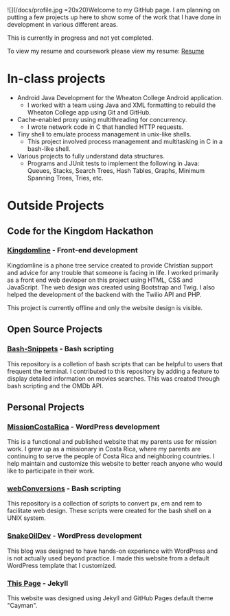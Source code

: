 ![](/docs/profile.jpg =20x20)Welcome to my GitHub page. 
I am planning on putting a few projects up here to show some of the work that I have done in development in various different areas. 

This is currently in progress and not yet completed.

To view my resume and coursework please view my resume: [Resume](/docs/JesseTatumResume.pdf)

# In-class projects
* Android Java Development for the Wheaton College Android application.
    * I worked with a team using Java and XML formatting to rebuild the Wheaton College app using Git and GitHub.
* Cache-enabled proxy using multithreading for concurrency.
    * I wrote network code in C that handled HTTP requests.
* Tiny shell to emulate process management in unix-like shells.
    * This project involved process management and multitasking in C in a bash-like shell.
* Various projects to fully understand data structures.
    * Programs and JUnit tests to implement the following in Java: Queues, Stacks, Search Trees, Hash Tables, Graphs, Minimum Spanning Trees, Tries, etc.

# Outside Projects
## Code for the Kingdom Hackathon
### [Kingdomline](/klweb/web/index.html) - Front-end development

Kingdomline is a phone tree service created to provide Christian support and advice for any trouble that someone is facing in life.
I worked primarily as a front end web devloper on this project using HTML, CSS and JavaScript. 
The web design was created using Bootstrap and Twig. 
I also helped the development of the backend with the Twilio API and PHP.

This project is currently offline and only the website design is visible.

## Open Source Projects

### [Bash-Snippets](https://github.com/alexanderepstein/Bash-Snippets) - Bash scripting
This repository is a colletion of bash scripts that can be helpful to users that frequent the terminal. 
I contributed to this repository by adding a feature to display detailed information on movies searches. 
This was created through bash scripting and the OMDb API.

## Personal Projects

### [MissionCostaRica](http://missioncostarica.com) - WordPress development
This is a functional and published website that my parents use for mission work. 
I grew up as a missionary in Costa Rica, where my parents are continuing to serve the people of Costa Rica and neighboring countries.
I help maintain and customize this website to better reach anyone who would like to participate in their work.

### [webConversions](https://github.com/JTatum95/webConversions) - Bash scripting
This repository is a collection of scripts to convert px, em and rem to facilitate web design. 
These scripts were created for the bash shell on a UNIX system.

### [SnakeOilDev](https://snakeoildev.wordpress.com) - WordPress development 
This blog was designed to have hands-on experience with WordPress and is not actually used beyond practice.
I made this website from a default WordPress template that I customized.

### [This Page](JTatum95.github.io) - Jekyll
This website was designed using Jekyll and GitHub Pages default theme "Cayman".
